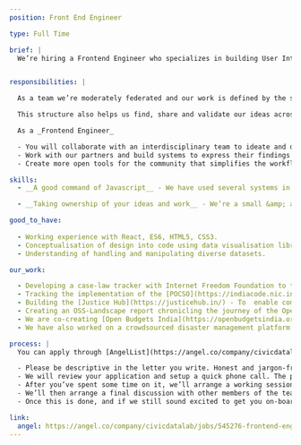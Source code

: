 ```yaml
---
position: Front End Engineer

type: Full Time

brief: |
  We’re hiring a Frontend Engineer who specializes in building User Interfaces for data platforms. They will work alongside data strategists, public policy researchers and other stakeholders to develop platforms that help citizens participate and engage in discussions and assist policy-makers and researchers in working with public datasets. 


responsibilities: |

  As a team we’re moderately federated and our work is defined by the sectors we operate in. Public Finance, Law &amp; Justice and Urban Local governance are a few sectors where we’re actively engaging with our collaborators. The outputs, outcomes and future opportunities are always as per the needs, requirements, partnerships and opportunities available at a sector level.

  This structure also helps us find, share and validate our ideas across sectors. A good example here is the Open Budgets India platform, which we created to curate all important public finance data at one place. Our learnings here help us in creating the Justice Hub, which is a collaborative data platform for curating legal datasets.

  As a _Frontend Engineer_

  - You will collaborate with an interdisciplinary team to ideate and develop similar platforms across projects and sectors 
  - Work with our partners and build systems to express their findings for better advocacy purposes
  - Create more open tools for the community that simplifies the workflows on dealing with open &amp; public datasets

skills:
  - __A good command of Javascript__ - We have used several systems in the past to build UIs. But one thing that was common in most of our projects was Javascript. Experience with working on multiple frameworks is a plus, but what is essential and important is a good understanding of plain vanilla Javascript.

  - __Taking ownership of your ideas and work__ - We’re a small &amp; a remote team. As a member of CDL, you’ll have multiple opportunities to sign up for different projects (both internal and external) and wear multiple hats. We encourage you to work on issues that you associate with and help as a team to work around it. The most valuable skill you bring to this role is how you deal with these opportunities. We don’t follow a hierarchical structure and acting responsibly in whatever you sign up, is not only essential it also helps the team move forward.

good_to_have:
  
  - Working experience with React, ES6, HTML5, CSS3.
  - Conceptualisation of design into code using data visualisation libraries like D3, NVD3 etc. 
  - Understanding of handling and manipulating diverse datasets.

our_work:

  - Developing a case-law tracker with Internet Freedom Foundation to track cases registered under the now unconstitutional [section 66A of the Information Technology Act](https://internetfreedom.in/how-a-bill-becomes-a-zombie-the-journey-of-section-66a-of-the-information-technology-act-2000/). [Link](https://www.notion.so/Tracking-unconstitutional-cases-under-section-66A-Information-Technology-Act-2000-098acb1cb55d474fb166192fea2dbf17) 
  - Tracking the implementation of the [POCSO](https://indiacode.nic.in/handle/123456789/2079) act by studying the case-laws from three different states. [Link](https://www.notion.so/Child-Rights-Law-Implementation-Tracker-5ea2d8e7d33c4e2a9b69727a556523d3)
  - Building the [Justice Hub](https://justicehub.in/) - To  enable communities to discover, share, create and harness open data on justice. [Link](https://www.notion.so/The-Justice-Hub-f8657837634444df9d9f985ea1571a0c)
  - Creating an OSS-Landscape report chronicling the journey of the Open Source Movement in India and developing a strategic roadmap for its adoption in India. 
  - We are co-creating [Open Budgets India](https://openbudgetsindia.org/) Initiative, to make India’s public budget and spending data more open, usable and easy to comprehend. It has some key open-source data analytics tools like [Union Budget Explorer](https://union2020.openbudgetsindia.org/), [Assam Budget Explorer](https://assam2020.openbudgetsindia.org/) and more.
  - We have also worked on a crowdsourced disaster management platform [PetaBencana](https://petabencana.id/) and are currently re-building a city level open data platform [OpenCity](https://opencity.in) to enable more data led conversations in cities.

process: |
  You can apply through [AngelList](https://angel.co/company/civicdatalab/jobs/545276-frontend-engineer) or share your CV on [careers@civicdatalab.in](mailto:careers@civicdatalab.in) along with your experience details and a cover letter.

  - Please be descriptive in the letter you write. Honest and jargon-free letters are ones that we really look forward to reading. If we like your profile, then we’ll share a link to a form. This helps us know you better. Just one ask, be honest when you share your thoughts. 
  - We will review your application and setup a quick phone call. The phone call acts as a good way to introduce yourself and for us to let you know a bit more about our work. This call will be followed up with an assignment. 
  - After you’ve spent some time on it, we’ll arrange a working session with a member from our team so both of you can directly collaborate and exchange ideas around the task. 
  - We’ll then arrange a final discussion with other members of the team where we discuss CDL, our experiences and the journey we’ve been a part of. This is the time when you share your concerns, share your ideas, and just be part of a casual conversation. 
  - Once this is done, and if we still sound excited to get you on-board, we will extend an offer within 3 days. We ideally like to close this process **within 2 weeks** from the date of our first conversation.

link:
  angel: https://angel.co/company/civicdatalab/jobs/545276-frontend-engineer
---
```

